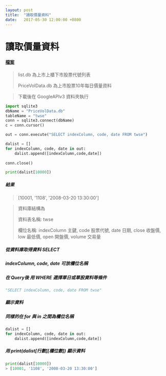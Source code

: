 ```yaml
---
layout: post
title:  "讀取價量資料"
date:   2017-05-30 12:00:00 +0800
---
```


# 讀取價量資料

#### [檔案](https://www.dropbox.com/sh/u2p603dijgychy5/AABh8zkOcqFvnqUumJr3t8zza?dl=0)

> list.db 為上市上櫃下市股票代號列表
>
> PriceVolData.db 為上市股票10年每日價量資料

> 下載後在 GoogleAPIv3 資料夾執行

```python
import sqlite3
dbName = "PriceVolData.db"
tableName = "twse"
conn = sqlite3.connect(dbName)
c = conn.cursor()

out = conn.execute("SELECT indexColumn, code, date FROM twse")

dalist = []
for indexColumn, code, date in out:
    dalist.append([indexColumn,code,date])
    
conn.close()

print(dalist[10000])
```

##### 結果
> [10001, '1108', '2008-03-20 13:30:00']

> 資料庫結構為
>
> 資料表名稱: twse
>
> 欄位名稱: indexColumn 主鍵, code 股票代號, date 日期, close 收盤價, low 最低價, open 開盤價, volume 交易量

##### 從資料庫取得資料 SELECT
##### indexColumn, code, date 可放欄位名稱
##### 在 Query後 用 WHERE 選擇單日或單股資料等條件

```python
"SELECT indexColumn, code, date FROM twse"
```

##### 顯示資料
##### 同樣的在 for 與 in 之間為欄位名稱

```python
dalist = []
for indexColumn, code, date in out:
    dalist.append([indexColumn,code,date])
```

##### 用 print(dalist\[行數\]\[欄位數\]) 顯示資料
```python
print(dalist[10000])
> [10001, '1108', '2008-03-20 13:30:00']
```
